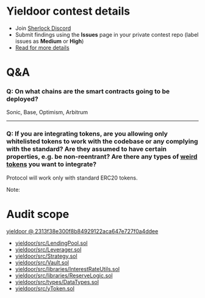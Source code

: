 # Yieldoor contest details

- Join [Sherlock Discord](https://discord.gg/MABEWyASkp)
- Submit findings using the **Issues** page in your private contest repo (label issues as **Medium** or **High**)
- [Read for more details](https://docs.sherlock.xyz/audits/watsons)

# Q&A

### Q: On what chains are the smart contracts going to be deployed?
Sonic, Base, Optimism, Arbitrum
___

### Q: If you are integrating tokens, are you allowing only whitelisted tokens to work with the codebase or any complying with the standard? Are they assumed to have certain properties, e.g. be non-reentrant? Are there any types of [weird tokens](https://github.com/d-xo/weird-erc20) you want to integrate?
Protocol will work only with standard ERC20 tokens.

Note: 


# Audit scope

[yieldoor @ 2313f38e300f8b84929122aca647e727f0a4ddee](https://github.com/spacegliderrrr/yieldoor/tree/2313f38e300f8b84929122aca647e727f0a4ddee)
- [yieldoor/src/LendingPool.sol](yieldoor/src/LendingPool.sol)
- [yieldoor/src/Leverager.sol](yieldoor/src/Leverager.sol)
- [yieldoor/src/Strategy.sol](yieldoor/src/Strategy.sol)
- [yieldoor/src/Vault.sol](yieldoor/src/Vault.sol)
- [yieldoor/src/libraries/InterestRateUtils.sol](yieldoor/src/libraries/InterestRateUtils.sol)
- [yieldoor/src/libraries/ReserveLogic.sol](yieldoor/src/libraries/ReserveLogic.sol)
- [yieldoor/src/types/DataTypes.sol](yieldoor/src/types/DataTypes.sol)
- [yieldoor/src/yToken.sol](yieldoor/src/yToken.sol)


